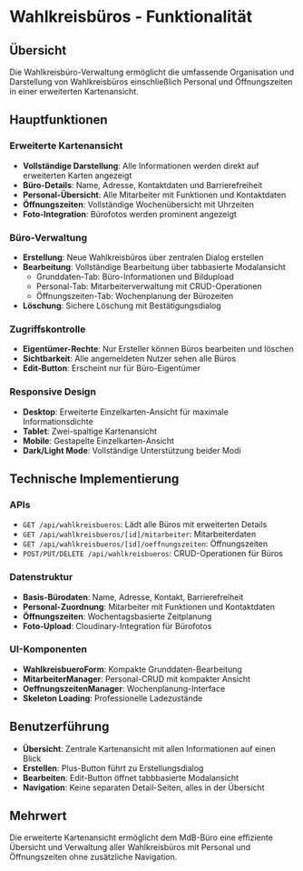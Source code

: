 # Wahlkreisbüros - Funktionalität

## Übersicht
Die Wahlkreisbüro-Verwaltung ermöglicht die umfassende Organisation und Darstellung von Wahlkreisbüros einschließlich Personal und Öffnungszeiten in einer erweiterten Kartenansicht.

## Hauptfunktionen

### Erweiterte Kartenansicht
- **Vollständige Darstellung**: Alle Informationen werden direkt auf erweiterten Karten angezeigt
- **Büro-Details**: Name, Adresse, Kontaktdaten und Barrierefreiheit
- **Personal-Übersicht**: Alle Mitarbeiter mit Funktionen und Kontaktdaten
- **Öffnungszeiten**: Vollständige Wochenübersicht mit Uhrzeiten
- **Foto-Integration**: Bürofotos werden prominent angezeigt

### Büro-Verwaltung
- **Erstellung**: Neue Wahlkreisbüros über zentralen Dialog erstellen
- **Bearbeitung**: Vollständige Bearbeitung über tabbasierte Modalansicht
  - Grunddaten-Tab: Büro-Informationen und Bildupload
  - Personal-Tab: Mitarbeiterverwaltung mit CRUD-Operationen
  - Öffnungszeiten-Tab: Wochenplanung der Bürozeiten
- **Löschung**: Sichere Löschung mit Bestätigungsdialog

### Zugriffskontrolle
- **Eigentümer-Rechte**: Nur Ersteller können Büros bearbeiten und löschen
- **Sichtbarkeit**: Alle angemeldeten Nutzer sehen alle Büros
- **Edit-Button**: Erscheint nur für Büro-Eigentümer

### Responsive Design
- **Desktop**: Erweiterte Einzelkarten-Ansicht für maximale Informationsdichte
- **Tablet**: Zwei-spaltige Kartenansicht
- **Mobile**: Gestapelte Einzelkarten-Ansicht
- **Dark/Light Mode**: Vollständige Unterstützung beider Modi

## Technische Implementierung

### APIs
- `GET /api/wahlkreisbueros`: Lädt alle Büros mit erweiterten Details
- `GET /api/wahlkreisbueros/[id]/mitarbeiter`: Mitarbeiterdaten
- `GET /api/wahlkreisbueros/[id]/oeffnungszeiten`: Öffnungszeiten
- `POST/PUT/DELETE /api/wahlkreisbueros`: CRUD-Operationen für Büros

### Datenstruktur
- **Basis-Bürodaten**: Name, Adresse, Kontakt, Barrierefreiheit
- **Personal-Zuordnung**: Mitarbeiter mit Funktionen und Kontaktdaten
- **Öffnungszeiten**: Wochentagsbasierte Zeitplanung
- **Foto-Upload**: Cloudinary-Integration für Bürofotos

### UI-Komponenten
- **WahlkreisbueroForm**: Kompakte Grunddaten-Bearbeitung
- **MitarbeiterManager**: Personal-CRUD mit kompakter Ansicht
- **OeffnungszeitenManager**: Wochenplanung-Interface
- **Skeleton Loading**: Professionelle Ladezustände

## Benutzerführung
- **Übersicht**: Zentrale Kartenansicht mit allen Informationen auf einen Blick
- **Erstellen**: Plus-Button führt zu Erstellungsdialog
- **Bearbeiten**: Edit-Button öffnet tabbbasierte Modalansicht
- **Navigation**: Keine separaten Detail-Seiten, alles in der Übersicht

## **Mehrwert**
Die erweiterte Kartenansicht ermöglicht dem MdB-Büro eine effiziente Übersicht und Verwaltung aller Wahlkreisbüros mit Personal und Öffnungszeiten ohne zusätzliche Navigation. 